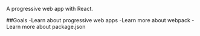 A progressive web app with React.

##Goals
-Learn about progressive web apps
-Learn more about webpack
-Learn more about package.json
